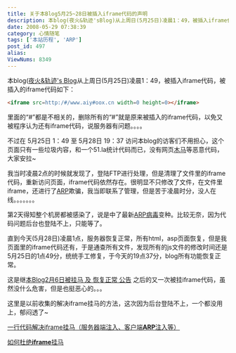 ```yaml
---
title: 关于本Blog5月25~28日被插入iframe代码的声明
description: 本blog(夜火&轨迹'sBlog)从上周日(5月25日)凌晨1：49，被插入iframe代码，被插入的iframe代码如下：<iframesrc=http://www.aiyoox.cnwidth=0height=0></iframe>不过在5月25日1：49至5月28日19：37访问本blog的访客们不用担心，这个页面只有一些垃圾内容，和一个51.la统计代码而已，没有网页木马等恶意代码，大家安拉~
date: 2008-05-29 07:38:39
category: 心情随笔
tags: ['本站历程', 'ARP']
post_id: 497
alias:
ViewNums: 8349
---
```


本blog([夜火&轨迹's Blog](/blog/)从上周日(5月25日)凌晨1：49，被插入iframe代码，被插入的iframe代码如下：
```html
<iframe src=http:/#/www.aiy#oox.cn width=0 height=0></iframe>
```
里面的“#”都是不相关的，删除所有的“#”就是原来被插入的iframe代码，以免又被程序认为还有iframe代码，说服务器有问题。。。。

不过在 5月25日 1：49 至 5月28日 19：37 访问本blog的访客们不用担心，这个页面只有一些垃圾内容，和一个51.la统计代码而已，没有网页[木马](http://www.virus-info.asia/virus/trojan/)等恶意代码，大家安拉~

我当时凌晨2点的时候就发现了，登陆FTP进行处理，但是清理了文件里的iframe代码，重新访问页面，iframe代码依然存在。很明显不只修改了文件，在文件里iframe，还进行了[ARP](/blog/181a)欺骗，我当即联系了管理，但是苦于凌晨时分，没人在线。。。。。。。

第2天得知整个机房都被感染了，说是中了最新[ARP病毒](/blog/161a)变种。比较无奈，因为代码问题后台也登陆不上，只能等了。

直到今天(5月28日)凌晨1点，服务器恢复正常，所有html，asp页面恢复，但是我页面里的iframe代码还有，于是通查所有文件，发现所有的js文件的修改时间还是5月25日的1点49分，统统手工修复，于今天的19点37分，blog所有功能恢复正常。

这是继[本Blog2月6日被挂马 及 恢复正常 公告](/blog/360a) 之后的又一次被挂iframe代码，虽然没什么危害，但是也挺恶心的。。。

这里是以前收集的解决iframe挂马的方法，这次因为后台登陆不上，一个都没用上，郁闷透了~

[一行代码解决iframe挂马（服务器端注入、客户端**ARP**注入等）](/blog/one-line-code-iframe)

[如何杜绝**iframe**挂马](/blog/anti-iframe)

